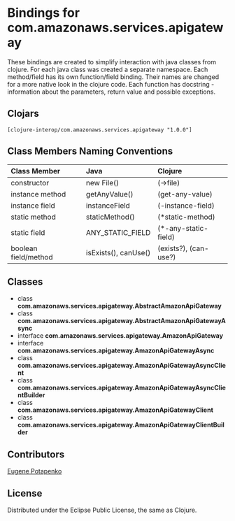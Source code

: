 # Bindings for com.amazonaws.services.apigateway

These bindings are created to simplify interaction with java classes from clojure.
For each java class was created a separate namespace.
Each method/field has its own function/field binding.
Their names are changed for a more native look in the clojure code. Each function has docstring - information about the parameters, return value and possible exceptions.

## Clojars

```
[clojure-interop/com.amazonaws.services.apigateway "1.0.0"]
```

## Class Members Naming Conventions

| Class Member | Java | Clojure |
|:--|:--|:--|
| constructor | new File() | (->file) |
| instance method | getAnyValue() | (get-any-value) |
| instance field | instanceField | (-instance-field) |
| static method | staticMethod() | (*static-method) |
| static field | ANY_STATIC_FIELD | (*-any-static-field) |
| boolean field/method | isExists(), canUse() | (exists?), (can-use?) |

## Classes

- class **com.amazonaws.services.apigateway.AbstractAmazonApiGateway**
- class **com.amazonaws.services.apigateway.AbstractAmazonApiGatewayAsync**
- interface **com.amazonaws.services.apigateway.AmazonApiGateway**
- interface **com.amazonaws.services.apigateway.AmazonApiGatewayAsync**
- class **com.amazonaws.services.apigateway.AmazonApiGatewayAsyncClient**
- class **com.amazonaws.services.apigateway.AmazonApiGatewayAsyncClientBuilder**
- class **com.amazonaws.services.apigateway.AmazonApiGatewayClient**
- class **com.amazonaws.services.apigateway.AmazonApiGatewayClientBuilder**

## Contributors

[Eugene Potapenko](https://github.com/potapenko/)

## License

Distributed under the Eclipse Public License, the same as Clojure.
